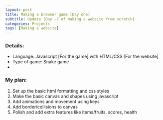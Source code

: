 ```yaml
---
layout: post
title: Making a browser game [Day one]
subtitle: Update [Day ~7 of making a website from scratch]
categories: Projects
tags: [Making a website]
---
```

### Details:
- Language: Javascript \[For the game\] with HTML/CSS \[For the website\]
- Type of game: Snake game
- 



### My plan:

1. Set up the basic html formatting and css styles
2. Make the basic canvas and shapes using javascript
3. Add animations and movement using keys
4. Add border/collisions to canvas
5. Polish and add extra features like items/fruits, scores, health 
